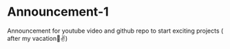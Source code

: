 # Announcement-1
Announcement for youtube video and github repo to start exciting projects ( after my vacation🥸✌️)
